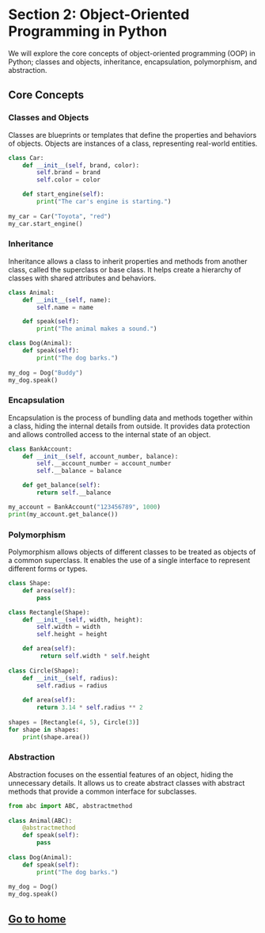 # Section 2: Object-Oriented Programming in Python
We will explore the core concepts of object-oriented programming (OOP) in Python; classes and objects, inheritance, encapsulation, polymorphism, and abstraction.

## Core Concepts

### Classes and Objects
Classes are blueprints or templates that define the properties and behaviors of objects. Objects are instances of a class, representing real-world entities.

```python
class Car:
    def __init__(self, brand, color):
        self.brand = brand
        self.color = color

    def start_engine(self):
        print("The car's engine is starting.")
    
my_car = Car("Toyota", "red")
my_car.start_engine()
```

### Inheritance
Inheritance allows a class to inherit properties and methods from another class, called the superclass or base class. It helps create a hierarchy of classes with shared attributes and behaviors.

```python
class Animal:
    def __init__(self, name):
        self.name = name

    def speak(self):
        print("The animal makes a sound.")

class Dog(Animal):
    def speak(self):
        print("The dog barks.")
    
my_dog = Dog("Buddy")
my_dog.speak()
```

### Encapsulation
Encapsulation is the process of bundling data and methods together within a class, hiding the internal details from outside. It provides data protection and allows controlled access to the internal state of an object.

```python
class BankAccount:
    def __init__(self, account_number, balance):
        self.__account_number = account_number
        self.__balance = balance

    def get_balance(self):
        return self.__balance

my_account = BankAccount("123456789", 1000)
print(my_account.get_balance())    
```

### Polymorphism
Polymorphism allows objects of different classes to be treated as objects of a common superclass. It enables the use of a single interface to represent different forms or types.

```python
class Shape:
    def area(self):
        pass

class Rectangle(Shape):
    def __init__(self, width, height):
        self.width = width
        self.height = height

    def area(self):
         return self.width * self.height
    
class Circle(Shape):
    def __init__(self, radius):
        self.radius = radius
    
    def area(self):
        return 3.14 * self.radius ** 2
    
shapes = [Rectangle(4, 5), Circle(3)]
for shape in shapes:
    print(shape.area())    
```

### Abstraction
Abstraction focuses on the essential features of an object, hiding the unnecessary details. It allows us to create abstract classes with abstract methods that provide a common interface for subclasses.

```python
from abc import ABC, abstractmethod
    
class Animal(ABC):
    @abstractmethod
    def speak(self):
        pass
    
class Dog(Animal):
    def speak(self):
        print("The dog barks.")
    
my_dog = Dog()
my_dog.speak()
```

## [Go to home](../README.md)
